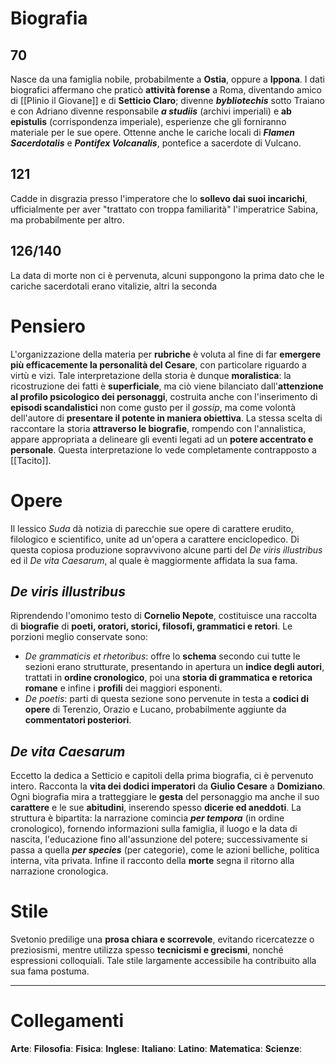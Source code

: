 # Biografia
## 70
Nasce da una famiglia nobile, probabilmente a **Ostia**, oppure a **Ippona**. I dati biografici affermano che praticò **attività forense** a Roma, diventando amico di [[Plinio il Giovane]] e di **Setticio Claro**; divenne ***bybliotechis*** sotto Traiano e con Adriano divenne responsabile ***a studiis*** (archivi imperiali) e **ab epistulis** (corrispondenza imperiale), esperienze che gli forniranno materiale per le sue opere. Ottenne anche le cariche locali di ***Flamen Sacerdotalis*** e ***Pontifex Volcanalis***, pontefice a sacerdote di Vulcano.
## 121
Cadde in disgrazia presso l'imperatore che lo **sollevo dai suoi incarichi**, ufficialmente per aver "trattato con troppa familiarità" l'imperatrice Sabina, ma probabilmente per altro.
## 126/140
La data di morte non ci è pervenuta, alcuni suppongono la prima dato che le cariche sacerdotali erano vitalizie, altri la seconda
# Pensiero
L'organizzazione della materia per **rubriche** è voluta al fine di far **emergere più efficacemente la personalità del Cesare**, con particolare riguardo a virtù e vizi. Tale interpretazione della storia è dunque **moralistica**: la ricostruzione dei fatti è **superficiale**, ma ciò viene bilanciato dall'**attenzione al profilo psicologico dei personaggi**, costruita anche con l'inserimento di **episodi scandalistici** non come gusto per il *gossip*, ma come volontà dell'autore di **presentare il potente in maniera obiettiva**. La stessa scelta di raccontare la storia **attraverso le biografie**, rompendo con l'annalistica, appare appropriata a delineare gli eventi legati ad un **potere accentrato e personale**. Questa interpretazione lo vede completamente contrapposto a [[Tacito]].
# Opere
Il lessico *Suda* dà notizia di parecchie sue opere di carattere erudito, filologico e scientifico, unite ad un'opera a carattere enciclopedico. Di questa copiosa produzione sopravvivono alcune parti del *De viris illustribus* ed il *De vita Caesarum*, al quale è maggiormente affidata la sua fama.
## *De viris illustribus*
Riprendendo l'omonimo testo di **Cornelio Nepote**, costituisce una raccolta di **biografie** di **poeti, oratori, storici, filosofi, grammatici e retori**. Le porzioni meglio conservate sono:
* *De grammaticis et rhetoribus*: offre lo **schema** secondo cui tutte le sezioni erano strutturate, presentando in apertura un **indice degli autori**, trattati in **ordine cronologico**, poi una **storia di grammatica e retorica romane** e infine i **profili** dei maggiori esponenti.
* *De poetis*: parti di questa sezione sono pervenute in testa a **codici di opere** di Terenzio, Orazio e Lucano, probabilmente aggiunte da **commentatori posteriori**.
## *De vita Caesarum*
Eccetto la dedica a Setticio e capitoli della prima biografia, ci è pervenuto intero. Racconta la **vita dei dodici imperatori** da **Giulio Cesare** a **Domiziano**. Ogni biografia mira a tratteggiare le **gesta** del personaggio ma anche il suo **carattere** e le sue **abitudini**, inserendo spesso **dicerie ed aneddoti**.
La struttura è bipartita: la narrazione comincia ***per tempora*** (in ordine cronologico), fornendo informazioni sulla famiglia, il luogo e la data di nascita, l'educazione fino all'assunzione del potere; successivamente si passa a quella ***per species*** (per categorie), come le azioni belliche, politica interna, vita privata. Infine il racconto della **morte** segna il ritorno alla narrazione cronologica.
# Stile
Svetonio predilige una **prosa chiara e scorrevole**, evitando ricercatezze o preziosismi, mentre utilizza spesso **tecnicismi e grecismi**, nonché espressioni colloquiali. Tale stile largamente accessibile ha contribuito alla sua fama postuma.

---
# Collegamenti
**Arte**:
**Filosofia**:
**Fisica**:
**Inglese**:
**Italiano**:
**Latino**:
**Matematica**:
**Scienze**:
